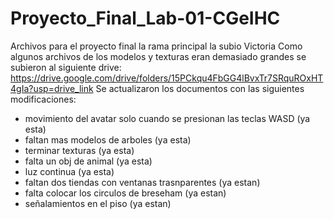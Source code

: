 # Proyecto_Final_Lab-01-CGeIHC
Archivos para el proyecto final la rama principal la subio Victoria
Como algunos archivos de los modelos y texturas eran demasiado grandes se subieron al siguiente drive: https://drive.google.com/drive/folders/15PCkqu4FbGG4lBvxTr7SRquROxHT4gIa?usp=drive_link
Se actualizaron los documentos con las siguientes modificaciones:
- movimiento del avatar solo cuando se presionan las teclas WASD (ya esta)
- faltan mas modelos de arboles (ya esta)
- terminar texturas (ya esta)
- falta un obj de animal (ya esta)
- luz continua (ya esta)
- faltan dos tiendas con ventanas trasnparentes (ya estan)
- falta colocar los circulos de breseham (ya estan)
- señalamientos en el piso (ya estan)
